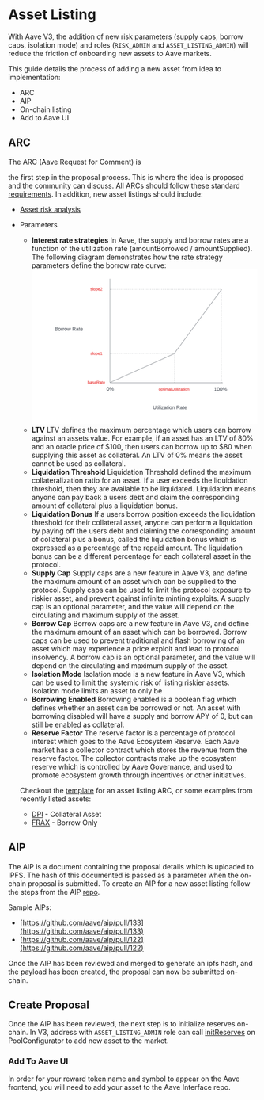 # Asset Listing

With Aave V3, the addition of new risk parameters (supply caps, borrow caps, isolation mode) and roles (`RISK_ADMIN` and `ASSET_LISTING_ADMIN`) will reduce the friction of onboarding new assets to Aave markets.

This guide details the process of adding a new asset from idea to implementation:

* ARC
* AIP
* On-chain listing
* Add to Aave UI

## ARC

The ARC (Aave Request for Comment) is

the first step in the proposal process. This is where the idea is proposed and the community can discuss. All ARCs should follow these standard [requirements](https://docs.aave.com/governance/arcs). In addition, new asset listings should include:

* [Asset risk analysis](https://docs.aave.com/risk/asset-risk/introduction)
*   Parameters

    * **Interest rate strategies** In Aave, the supply and borrow rates are a function of the utilization rate (amountBorrowed / amountSupplied). The following diagram demonstrates how the rate strategy parameters define the borrow rate curve:\
      <img src="../../.gitbook/assets/image (6).png" alt="" data-size="original">
    * **LTV** LTV defines the maximum percentage which users can borrow against an assets value. For example, if an asset has an LTV of 80% and an oracle price of $100, then users can borrow up to $80 when supplying this asset as collateral. An LTV of 0% means the asset cannot be used as collateral.
    * **Liquidation Threshold** Liquidation Threshold defined the maximum collateralization ratio for an asset. If a user exceeds the liquidation threshold, then they are available to be liquidated. Liquidation means anyone can pay back a users debt and claim the corresponding amount of collateral plus a liquidation bonus.
    * **Liquidation Bonus** If a users borrow position exceeds the liquidation threshold for their collateral asset, anyone can perform a liquidation by paying off the users debt and claiming the corresponding amount of collateral plus a bonus, called the liquidation bonus which is expressed as a percentage of the repaid amount. The liquidation bonus can be a different percentage for each collateral asset in the protocol.
    * **Supply Cap** Supply caps are a new feature in Aave V3, and define the maximum amount of an asset which can be supplied to the protocol. Supply caps can be used to limit the protocol exposure to riskier asset, and prevent against infinite minting exploits. A supply cap is an optional parameter, and the value will depend on the circulating and maximum supply of the asset.
    * **Borrow Cap** Borrow caps are a new feature in Aave V3, and define the maximum amount of an asset which can be borrowed. Borrow caps can be used to prevent traditional and flash borrowing of an asset which may experience a price exploit and lead to protocol insolvency. A borrow cap is an optional parameter, and the value will depend on the circulating and maximum supply of the asset.
    * **Isolation Mode** Isolation mode is a new feature in Aave V3, which can be used to limit the systemic risk of listing riskier assets. Isolation mode limits an asset to only be
    * **Borrowing Enabled** Borrowing enabled is a boolean flag which defines whether an asset can be borrowed or not. An asset with borrowing disabled will have a supply and borrow APY of 0, but can still be enabled as collateral.
    * **Reserve Factor** The reserve factor is a percentage of protocol interest which goes to the Aave Ecosystem Reserve. Each Aave market has a collector contract which stores the revenue from the reserve factor. The collector contracts make up the ecosystem reserve which is controlled by Aave Governance, and used to promote ecosystem growth through incentives or other initiatives.

    Checkout the [template](https://docs.aave.com/governance/aip-templates/template-asset-onboarding) for an asset listing ARC, or some examples from recently listed assets:

    * [DPI](https://governance.aave.com/t/arc-add-support-for-defi-pulse-index-dpi/3576) - Collateral Asset
    * [FRAX](https://governance.aave.com/t/proposal-add-support-for-frax/2621) - Borrow Only

## AIP

The AIP is a document containing the proposal details which is uploaded to IPFS. The hash of this documented is passed as a parameter when the on-chain proposal is submitted. To create an AIP for a new asset listing follow the steps from the AIP [repo](https://aave.github.io/aip/).

Sample AIPs:

* [https://github.com/aave/aip/pull/133](https://github.com/aave/aip/pull/133)
* [https://github.com/aave/aip/pull/122](https://github.com/aave/aip/pull/122)

Once the AIP has been reviewed and merged to generate an ipfs hash, and the payload has been created, the proposal can now be submitted on-chain.

## Create Proposal

Once the AIP has been reviewed, the next step is to initialize reserves on-chain. In V3, address with `ASSET_LISTING_ADMIN` role can call [initReserves](asset-listing.md) on PoolConfigurator to add new asset to the market.

### Add To Aave UI

In order for your reward token name and symbol to appear on the Aave frontend, you will need to add your asset to the Aave Interface repo.
